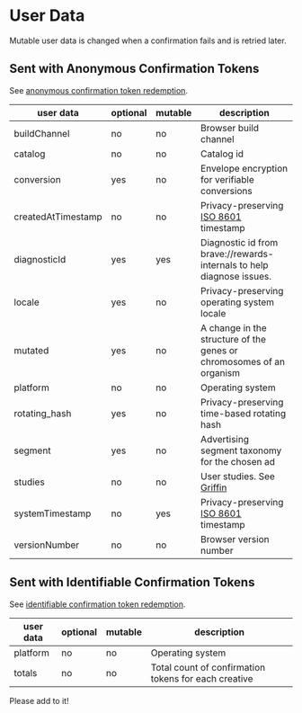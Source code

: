 # User Data

Mutable user data is changed when a confirmation fails and is retried later.

## Sent with Anonymous Confirmation Tokens

See [anonymous confirmation token redemption](../utility/redeem_unblinded_token/README.md).

| user data  | optional  | mutable  | description  |
|---|---|---|---|
| buildChannel  | no  | no  | Browser build channel  |
| catalog  | no  | no  |  Catalog id  |
| conversion  | yes  | no  | Envelope encryption for verifiable conversions  |
| createdAtTimestamp  | no  | no  | Privacy-preserving [ISO 8601](https://en.wikipedia.org/wiki/ISO_8601) timestamp  |
| diagnosticId  | yes  | yes  | Diagnostic id from brave://rewards-internals to help diagnose issues.  |
| locale  | yes  | no  | Privacy-preserving operating system locale  |
| mutated  | yes  | no  | A change in the structure of the genes or chromosomes of an organism  |
| platform  | no  | no  | Operating system  |
| rotating_hash  | yes  | no  | Privacy-preserving time-based rotating hash  |
| segment  | yes  | no  | Advertising segment taxonomy for the chosen ad  |
| studies  | no  | no  | User studies. See [Griffin](https://github.com/brave/brave-browser/wiki/Brave-Variations-(Griffin))  |
| systemTimestamp  | no  | yes  | Privacy-preserving [ISO 8601](https://en.wikipedia.org/wiki/ISO_8601) timestamp  |
| versionNumber  | no  | no  | Browser version number  |

## Sent with Identifiable Confirmation Tokens

See [identifiable confirmation token redemption](../utility/redeem_unblinded_payment_tokens/README.md).

| user data  | optional  | mutable  | description  |
|---|---|---|---|
| platform  | no  | no  | Operating system  |
| totals  | no  | no  | Total count of confirmation tokens for each creative  |

Please add to it!
